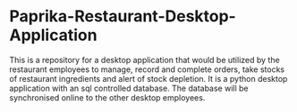 # Paprika-Restaurant-Desktop-Application
This is a repository for a desktop application that would be utilized by the restaurant employees to manage, record and complete orders, take stocks of restaurant ingredients and alert of stock depletion. It is a python desktop application with an sql controlled database. The database will be synchronised online to the other desktop employees.
